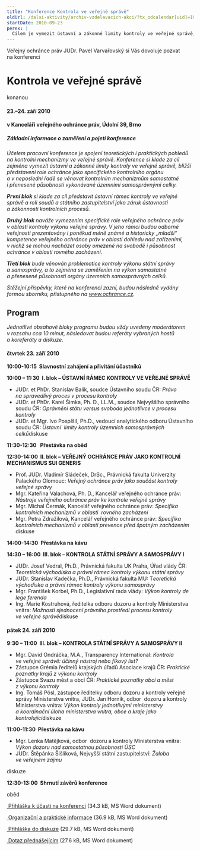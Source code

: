 ```yaml
---
title: "Konference Kontrola ve veřejné správě"
oldUrl: /dalsi-aktivity/archiv-vzdelavacich-akci/?tx_odcalendar[uid]=19&cHash=f7d46d65d71b5633237f908711952420
startDate: 2010-09-23
perex: |
  Cílem je vymezit ústavní a zákonné limity kontroly ve veřejné správě, představit roli ochránce jako specifického kontrolního orgánu a věnovat se kontrolním mechanismům samostatné i přenesené působnosti územních samosprávných celků.
---
```


<p>Veřejný ochránce práv JUDr. Pavel Varvařovský si Vás dovoluje pozvat na konferenci </p><h1>Kontrola ve veřejné správě </h1><p>konanou</p><h4>23.–24. září 2010 </h4><h4>v Kanceláři veřejného ochránce práv, Údolní 39, Brno </h4><h5>Základní informace o zaměření a pojetí konference </h5><p><i>Účelem pracovní konference je spojení teoretických i praktických pohledů na kontrolní mechanizmy ve veřejné správě. Konference si klade za cíl zejména vymezit ústavní a zákonné limity kontroly ve veřejné správě, bližší představení role ochránce jako specifického kontrolního orgánu a v neposlední řadě se věnovat kontrolním mechanizmům samostatné i přenesené působnosti vykonávané územními samosprávnými celky.</i></p>
<p><b><i>První blok</i></b><i> si klade za cíl představit ústavní rámec kontroly ve veřejné správě a roli soudů a státního zastupitelství jako záruk ústavnosti a zákonnosti kontrolních procesů.</i></p>
<p><b><i>Druhý blok</i></b><i> naváže vymezením specifické role veřejného ochránce práv v oblasti kontroly výkonu veřejné správy. V jeho rámci budou odborné veřejnosti prezentovány i poněkud méně známé a historicky „mladší“ kompetence veřejného ochránce práv v oblasti dohledu nad zařízeními, v nichž se mohou nacházet osoby omezené na svobodě i působnost ochránce v oblasti rovného zacházení.</i></p>
<p><b><i>Třetí blok</i></b><i> bude věnován problematice kontroly výkonu státní správy a samosprávy, a to zejména se zaměřením na výkon samostatné a přenesené působnosti orgány územních samosprávných celků.</i></p>
<p><i>Stěžejní příspěvky, které na konferenci zazní, budou následně vydány formou sborníku, přístupného na <a href="http://www.ochrance.cz/">www.ochrance.cz</a>.</i></p><h2>Program</h2><p><i>Jednotlivé obsahové bloky programu budou vždy uvedeny moderátorem v rozsahu cca 10 minut, následovat budou referáty vybraných hostů a koreferáty a diskuze. </i></p><h4>čtvrtek 23. září 2010</h4><p><b>10:00-10:15  Slavnostní zahájení a přivítání účastníků</b></p>
<p><b>10:00 – 11:30  I. blok – ÚSTAVNÍ RÁMEC KONTROLY VE VEŘEJNÉ SPRÁVĚ</b></p>
<p></p><ul><li>JUDr. et PhDr. Stanislav Balík, soudce Ústavního soudu ČR: <i>Právo na spravedlivý proces v procesu kontroly</i></li><li>JUDr. et PhDr. Karel Šimka, Ph. D., LL.M., soudce Nejvyššího správního soudu ČR: <i>Oprávnění státu versus svoboda jednotlivce v procesu kontroly</i></li><li>JUDr. et Mgr. Ivo Pospíšil, Ph.D., vedoucí analytického odboru Ústavního soudu ČR: <i>Ústavní  limity kontroly územních samosprávných celků</i>diskuse</li></ul><p></p>
<p><b>11:30-12:30   Přestávka na oběd  </b></p>
<p><b>12:30-14:00  II. blok – VEŘEJNÝ OCHRÁNCE PRÁV JAKO KONTROLNÍ MECHANISMUS SUI GENERIS</b></p><ul><li>Prof. JUDr. Vladimír Sládeček, DrSc., Právnická fakulta Univerzity Palackého Olomouc: <i>Veřejný ochránce práv jako součást kontroly veřejné správy</i></li><li>Mgr. Kateřina Valachová, Ph. D., Kancelář veřejného ochránce práv: <i>Nástroje veřejného ochránce práv ke kontrole veřejné správy</i></li><li>Mgr. Michal Čermák, Kancelář veřejného ochránce práv: <i>Specifika kontrolních mechanizmů v oblasti  rovného zacházení</i></li><li>Mgr. Petra Zdražilová, Kancelář veřejného ochránce práv: <i>Specifika kontrolních mechanizmů v oblasti prevence před špatným zacházením </i>diskuse</li></ul><p><b></b><b>14:00-14:30  Přestávka na kávu</b></p>
<p><b>14:30 – 16:00  III. blok – KONTROLA STÁTNÍ SPRÁVY A SAMOSPRÁVY I</b></p><ul><li>JUDr. Josef Vedral, Ph.D., Právnická fakulta UK Praha, Úřad vlády ČR: <i>Teoretická východiska a právní rámec kontroly výkonu státní správy </i></li><li>JUDr. Stanislav Kadečka, Ph.D., Právnická fakulta MU: T<i>eoretická východiska a právní rámec kontroly výkonu samosprávy</i></li><li>Mgr. František Korbel, Ph.D., Legislativní rada vlády: <i>Výkon kontroly de lege ferenda </i></li><li>Ing. Marie Kostruhová, ředitelka odboru dozoru a kontroly Ministerstva vnitra: <i>Možnosti sjednocení právního prostředí procesu kontroly ve veřejné správě</i>diskuse </li></ul><p></p><h4>pátek 24. září 2010</h4><p><b>9:30 – 11:00  III. blok – KONTROLA STÁTNÍ SPRÁVY A SAMOSPRÁVY II</b></p><ul><li>Mgr. David Ondráčka, M.A., Transparency International: <i>Kontrola ve veřejné správě: účinný nástroj nebo fíkový list? </i></li><li>Zástupce Grémia ředitelů krajských úřadů Asociace krajů ČR: <i>Praktické poznatky krajů z výkonu kontroly</i></li><li>Zástupce Svazu měst a obcí ČR: <i>Praktické poznatky obcí a měst z výkonu kontroly</i></li><li>Ing. Tomáš Pösl, zástupce ředitelky odboru dozoru a kontroly veřejné správy Ministerstva vnitra, JUDr. Jan Horník, odbor  dozoru a kontroly Ministerstva vnitra: <i>Výkon kontroly jednotlivými ministerstvy a koordinační úloha ministerstva vnitra, obce a kraje jako kontrolující</i>diskuze</li></ul><p></p>
<p><b>11:00-11:30  Přestávka na kávu</b></p><ul><li>Mgr. Lenka Matějková, odbor  dozoru a kontroly Ministerstva vnitra: <i>Výkon dozoru nad samostatnou působností ÚSC</i></li><li>JUDr. Štěpánka Šišlíková, Nejvyšší státní zastupitelství: <i>Žaloba ve veřejném zájmu</i></li></ul><p>diskuze</p>
<p><b>12:30-13:00  Shrnutí závěrů konference</b></p>
<p>oběd</p>
<p></p>
<p><a href="https://www.ochrance.cz/fileadmin/user_upload/Konference/Kontrola_ve_VS_2010/Prihlaska_k_ucasti_na_konferenci_Kontrola_ve_verejne_sprave.doc" target="_blank"><img alt="" src="https://www.ochrance.cz/typo3/ext/od_linkdesc/icons/doc.gif" class="od_linkdesc_icon" /> Přihláška k účasti na konferenci</a> (34.3 kB, MS Word dokument)</p>
<p><a href="https://www.ochrance.cz/fileadmin/user_upload/Konference/Kontrola_ve_VS_2010/Organizacni_informace_Kontrola_ve_verejne_sprave.doc" target="_blank"><img alt="" src="https://www.ochrance.cz/typo3/ext/od_linkdesc/icons/doc.gif" class="od_linkdesc_icon" /> Organizační a praktické informace</a> (36.9 kB, MS Word dokument)</p>
<p><a href="https://www.ochrance.cz/fileadmin/user_upload/Konference/Kontrola_ve_VS_2010/Prihlaska_do_diskuze_Kontrola_ve_verejne_sprave.doc" target="_blank"><img alt="" src="https://www.ochrance.cz/typo3/ext/od_linkdesc/icons/doc.gif" class="od_linkdesc_icon" /> Přihláška do diskuze</a> (29.7 kB, MS Word dokument)</p>
<p><a href="https://www.ochrance.cz/fileadmin/user_upload/Konference/Kontrola_ve_VS_2010/Dotaz_na_prednasejici_Kontrola_ve_verejne_sprave.doc" target="_blank"><img alt="" src="https://www.ochrance.cz/typo3/ext/od_linkdesc/icons/doc.gif" class="od_linkdesc_icon" /> Dotaz přednášejícím</a> (27.6 kB, MS Word dokument)</p>

